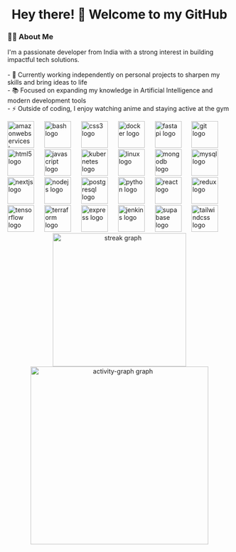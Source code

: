 <h1 align="center">Hey there! 👋 Welcome to my GitHub</h1>

<h3 align="left">👨‍💻 About Me</h3>

<p align="left">
  I'm a passionate developer from India with a strong interest in building impactful tech solutions.<br><br>
  - 🔭 Currently working independently on personal projects to sharpen my skills and bring ideas to life<br>
  - 📚 Focused on expanding my knowledge in Artificial Intelligence and modern development tools<br>
  - ⚡ Outside of coding, I enjoy watching anime and staying active at the gym
</p>

<div align="left">
  <img src="https://skillicons.dev/icons?i=aws" height="60" alt="amazonwebservices logo"  />
  <img width="15" />
  <img src="https://skillicons.dev/icons?i=bash" height="60" alt="bash logo"  />
  <img width="15" />
  <img src="https://skillicons.dev/icons?i=css" height="60" alt="css3 logo"  />
  <img width="15" />
  <img src="https://skillicons.dev/icons?i=docker" height="60" alt="docker logo"  />
  <img width="15" />
  <img src="https://skillicons.dev/icons?i=fastapi" height="60" alt="fastapi logo"  />
  <img width="15" />
  <img src="https://skillicons.dev/icons?i=git" height="60" alt="git logo"  />
  <img width="15" />
  <img src="https://skillicons.dev/icons?i=html" height="60" alt="html5 logo"  />
  <img width="15" />
  <img src="https://skillicons.dev/icons?i=js" height="60" alt="javascript logo"  />
  <img width="15" />
  <img src="https://skillicons.dev/icons?i=kubernetes" height="60" alt="kubernetes logo"  />
  <img width="15" />
  <img src="https://skillicons.dev/icons?i=linux" height="60" alt="linux logo"  />
  <img width="15" />
  <img src="https://skillicons.dev/icons?i=mongodb" height="60" alt="mongodb logo"  />
  <img width="15" />
  <img src="https://skillicons.dev/icons?i=mysql" height="60" alt="mysql logo"  />
  <img width="15" />
  <img src="https://skillicons.dev/icons?i=nextjs" height="60" alt="nextjs logo"  />
  <img width="15" />
  <img src="https://skillicons.dev/icons?i=nodejs" height="60" alt="nodejs logo"  />
  <img width="15" />
  <img src="https://skillicons.dev/icons?i=postgres" height="60" alt="postgresql logo"  />
  <img width="15" />
  <img src="https://skillicons.dev/icons?i=py" height="60" alt="python logo"  />
  <img width="15" />
  <img src="https://skillicons.dev/icons?i=react" height="60" alt="react logo"  />
  <img width="15" />
  <img src="https://skillicons.dev/icons?i=redux" height="60" alt="redux logo"  />
  <img width="15" />
  <img src="https://skillicons.dev/icons?i=tensorflow" height="60" alt="tensorflow logo"  />
  <img width="15" />
  <img src="https://cdn.jsdelivr.net/gh/devicons/devicon/icons/terraform/terraform-original.svg" height="60" alt="terraform logo"  />
  <img width="15" />
  <img src="https://skillicons.dev/icons?i=express" height="60" alt="express logo"  />
  <img width="15" />
  <img src="https://skillicons.dev/icons?i=jenkins" height="60" alt="jenkins logo"  />
  <img width="15" />
  <img src="https://skillicons.dev/icons?i=supabase" height="60" alt="supabase logo"  />
  <img width="15" />
  <img src="https://skillicons.dev/icons?i=tailwind" height="60" alt="tailwindcss logo"  />
</div>

<div align="center">
  <img src="https://streak-stats.demolab.com?user=Vipinchaudhary31122002&locale=en&mode=daily&theme=dark&hide_border=true&border_radius=5&order=3" height="300" alt="streak graph"  />
  <img src="https://github-readme-activity-graph.vercel.app/graph?username=Vipinchaudhary31122002&radius=16&theme=github-dark&area=true&order=5&hide_border=true&hide_title=true" height="400" alt="activity-graph graph"  />
</div>
